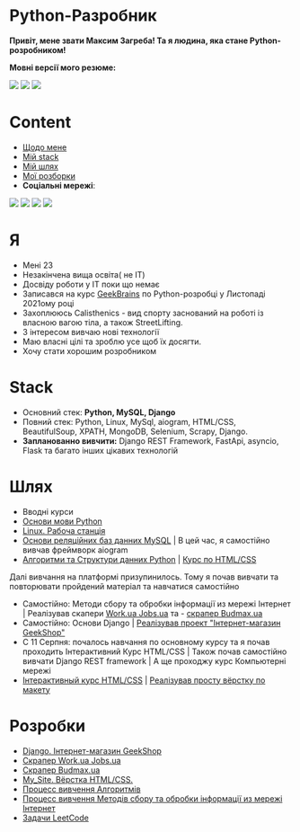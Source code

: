 # Python-Разробник
<p><b>Привіт, мене звати Максим Загреба! 
 Та я людина, яка стане Python-розробником!</b></p>
<b>Мовні версії мого резюме:</b>
<p><a href="https://github.com/finger-to-the-sky/resume/tree/Ukrainian"><img src="https://cdn-icons-png.flaticon.com/32/206/206707.png"><a/>
<a href="https://github.com/finger-to-the-sky/resume/tree/Russian"><img src="https://cdn-icons-png.flaticon.com/32/555/555451.png"><a/>
<a href="https://github.com/finger-to-the-sky/resume"><img src="https://cdn-icons-png.flaticon.com/32/555/555417.png"><a/></p>

# Content

- [Щодо мене](#Я)
- [Мій stack](#Stack)
- [Мій шлях](#Шлях)
- [Мої розборки](#Розробки)
- <b>Соціальні мережі</b>:

<a href="https://www.linkedin.com/in/maxim-zaghreba-6636a0231/"><img src="https://cdn-icons-png.flaticon.com/32/145/145807.png"><a/>
<a href="https://t.me/ZagMakk"><img src="https://cdn-icons-png.flaticon.com/32/2111/2111646.png"><a/>
<a href="https://www.instagram.com/maksim_zaghreba/"><img src="https://cdn-icons-png.flaticon.com/32/2111/2111463.png"><a/>
<a href="https://www.facebook.com/profile.php?id=100028229644209"><img src="https://cdn-icons-png.flaticon.com/32/1384/1384053.png"><a/>


# Я

- Мені 23
- Незакінчена вища освіта( не IT)
- Досвіду роботи у IT поки що немає
- Записався на курс <a href="https://gb.ru/">GeekBrains</a> по Python-розробці у Листопаді 2021ому році
- Захоплююсь Calisthenics - вид спорту заснований на роботі із власною вагою тіла, а також StreetLifting.
- З інтересом вивчаю нові технології 
- Маю власні цілі та зроблю усе щоб їх досягти.
- Хочу стати хорошим розробником



# Stack

- Основний стек: <b>Python, MySQL, Django</b>
- Повний стек: Python, Linux, MySql, aiogram, HTML/CSS, BeautifulSoup, XPATH, MongoDB, Selenium, Scrapy, Django.<br>
- <b>Запланованно вивчити:</b> Django REST Framework, FastApi, asyncio, Flask та багато інших цікавих технологій



# Шлях

- Вводні курси
- <a href='https://drive.google.com/file/d/1SDKgSSX7E5KNRFqblBbqHfkghNs22re2/view'>Основи мови Python</a>
- <a href='https://drive.google.com/file/d/1SdMRiEV2-m3mg56VUNTKlxnXt2YNEr0O/view?usp=sharing'>Linux. Рабоча станція</a>
- <a href="https://drive.google.com/file/d/1AVcj_mptVeTrRq2Fuzum21eMn4UXN8jz/view?usp=sharing">Основи реляційних баз данних MySQL</a> |  В цей час, я самостійно вивчав фреймворк aiogram
- <a href="https://drive.google.com/file/d/1QnGBOa1SVIbzj30FfV1QlFQwkEbO5iTl/view?usp=sharing">Алгоритми та Структури данних Python</a> | <a href="https://drive.google.com/file/d/1iN0CFkrW7LW8li2QCzS4CHEsNFJOZYOG/view?usp=sharing">Курс по HTML/CSS</a>
<p>Далі вивчання  на платформі призупинилось. Тому я почав вивчати та повторювати пройдений матеріал та навчатися самостійно</p>

- Самостійно: Методи сбору та обробки інформації из мережі Інтернет | Реалізував cкапери  <a href="https://github.com/finger-to-the-sky/Methods_Parsing_Scraping/tree/master/Lesson_6">Work.ua Jobs.ua</a> та - <a href="https://github.com/finger-to-the-sky/Methods_Parsing_Scraping/tree/master/Lesson_7">скрапер Budmax.ua</a>
- Самостійно: Основи Django  | <a href="https://github.com/finger-to-the-sky/geekshop-server">Реалізував проект  "Інтернет-магазин GeekShop"</a>
- С 11 Серпня: почалось навчання по основному курсу та я почав  проходить Інтерактивний Курс HTML/CSS | Також почав самостійно вивчати Django REST framework | А ще проходжу курс Компьютерні мережі
- <a href="">Інтерактивный курс HTML/CSS</a> | <a href="https://github.com/finger-to-the-sky/My_Site">Реалізував просту вёрстку по макету</a>


# Розробки

- <a href="https://github.com/finger-to-the-sky/geekshop-server">Django. Інтернет-магазин GeekShop</a>
- <a href="https://github.com/finger-to-the-sky/Methods_Parsing_Scraping/tree/master/Lesson_6">Скрапер Work.ua Jobs.ua</a>
- <a href="https://github.com/finger-to-the-sky/Methods_Parsing_Scraping/tree/master/Lesson_7">Скрапер Budmax.ua</a>
- <a href="https://github.com/finger-to-the-sky/My_Site">My_Site. Вёрстка HTML/CSS.</a>
- <a href="https://github.com/finger-to-the-sky/Algorithms">Процесс вивчення Алгоритмів</a>
- <a href="https://github.com/finger-to-the-sky/Methods_Parsing_Scraping">Процесс вивчення Методів сбору та обробки інформації из мережі Інтернет</a>
- <a href="https://github.com/finger-to-the-sky/LeetCode">Задачи LeetCode</a>

